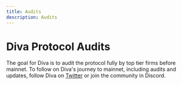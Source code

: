 ```yaml
---
title: Audits
description: Audits
---
```


# Diva Protocol Audits

The goal for Diva is to audit the protocol fully by top tier firms before mainnet. To follow on Diva's journey to mainnet, including audits and updates, follow Diva on [Twitter](https://twitter.com/divastaking) or join the community in Discord.
